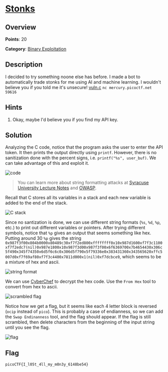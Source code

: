 # [Stonks](https://play.picoctf.org/practice/challenge/105)

## Overview

**Points**: 20

**Category**: [Binary Exploitation](../)

## Description

I decided to try something noone else has before. I made a bot to automatically trade stonks for me using AI and machine learning. I wouldn't believe you if you told me it's unsecure! [vuln.c](./vuln.c) `nc mercury.picoctf.net 59616`

## Hints

1. Okay, maybe I'd believe you if you find my API key.

## Solution

Analyzing the C code, notice that the program asks the user to enter the API token. It then prints the output directly using `printf`. However, there is no sanitization done with the percent signs, i.e. `printf("%s", user_buf)`. We can take advantage of this and exploit it.

![code](code.png)

> You can learn more about string formatting attacks at [Syracuse University Lecture Notes](https://web.ecs.syr.edu/~wedu/Teaching/cis643/LectureNotes_New/Format_String.pdf) and [OWASP](https://owasp.org/www-community/attacks/Format_string_attack).

Recall that C stores all its variables in a stack and each new variable is added to the end of the stack.

![C stack](Cstack.png)

Since no santization is done, we can use different string formats (`%s`, `%d`, `%p`, etc.) to print out different variables or pointers. After trying different symbols, notice that `%p` gives an output that seems something like hex. Putting around 30 `%p` gives the string `0x987f3f00x804b0000x80489c30xf7f2ed800xffffffff0x10x987d1600xf7f3c1100xf7f2edc7(nil)0x987e1800x10x987f3d00x987f3f00x6f6369700x7b4654430x306c5f490x345f74350x6d5f6c6c0x306d5f790x5f79336e0x383431360x343565620xffc5007d0xf7f69af80xf7f3c4400x7811d000x1(nil)0xf7dcbce9`, which seems to be a mixture of hex and ascii.

![string format](stringformat.png)

We can use [CyberChef](https://gchq.github.io/CyberChef/) to decrypt the hex code. Use the `From Hex` tool to convert from hex to ascii. 

![scrambled flag](scrambledflag.png)

Notice how we get a flag, but it seems like each 4 letter block is reversed (`ocip` instead of `pico`). This is probably a case of endianness, so we can add the `Swap Endinanness` tool, and the flag should appear. If the flag is still scrambled, then delete characters from the beginning of the input string until you see the flag.

![flag](flag.png)

## Flag

`picoCTF{I_l05t_4ll_my_m0n3y_6148be54}`
